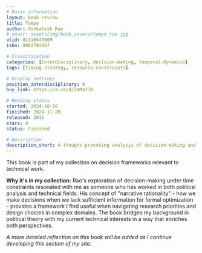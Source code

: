 ```yaml
---
# Basic information
layout: book-review
title: Tempo
author: Venkatesh Rao
# cover: assets/img/book_covers/tempo_rao.jpg
olid: OL31854366M
isbn: 0982703007

# Classification
categories: [interdisciplinary, decision-making, temporal-dynamics]
tags: [timing-strategy, resource-constraints]

# Display settings
position_interdisciplinary: 9
buy_link: https://a.co/d/2eMafJB

# Reading status
started: 2024-10-10
finished: 2024-11-20
released: 2011
stars: 4
status: Finished

# Description
description_short: A thought-provoking analysis of decision-making and timing that influences how I approach complex technical problems.
---
```


This book is part of my collection on decision frameworks relevant to technical work.

**Why it's in my collection:** Rao's exploration of decision-making under time constraints resonated with me as someone who has worked in both political analysis and technical fields. His concept of "narrative rationality" - how we make decisions when we lack sufficient information for formal optimization - provides a framework I find useful when navigating research priorities and design choices in complex domains. The book bridges my background in political theory with my current technical interests in a way that enriches both perspectives.

_A more detailed reflection on this book will be added as I continue developing this section of my site._
